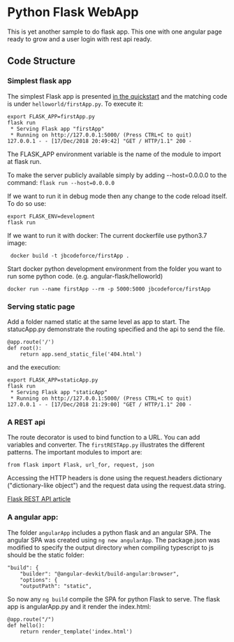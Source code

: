 # Python Flask WebApp
This is yet another sample to do flask app. This one with one angular page ready to grow and a user login with rest api ready.

## Code Structure

### Simplest flask app
The simplest Flask app is presented [in the quickstart](http://flask.pocoo.org/docs/1.0/quickstart/) and the matching code is under `helloworld/firstApp.py`. To execute it:

```
export FLASK_APP=firstApp.py
flask run
 * Serving Flask app "firstApp"
 * Running on http://127.0.0.1:5000/ (Press CTRL+C to quit)
127.0.0.1 - - [17/Dec/2018 20:49:42] "GET / HTTP/1.1" 200 -
```
The FLASK_APP environment variable is the name of the module to import at flask run.

To make the server publicly available simply by adding --host=0.0.0.0 to the command: `flask run --host=0.0.0.0`

If we want to run it in debug mode then any change to the code reload itself. To do so use: 

```
export FLASK_ENV=development
flask run
```

If we want to run it with docker: The current dockerfile use python3.7 image:
```
 docker build -t jbcodeforce/firstApp .
```
Start docker python development environment from the folder you want to run some python code. (e.g. angular-flask/helloworld)
```
docker run --name firstApp --rm -p 5000:5000 jbcodeforce/firstApp
```


### Serving static page

Add a folder named static at the same level as app to start. The statucApp.py demonstrate the routing specified and the api to send the file.

```
@app.route('/')
def root():
    return app.send_static_file('404.html')
```
and the execution:
```
export FLASK_APP=staticApp.py
flask run
 * Serving Flask app "staticApp"
 * Running on http://127.0.0.1:5000/ (Press CTRL+C to quit)
127.0.0.1 - - [17/Dec/2018 21:29:00] "GET / HTTP/1.1" 200 -
```

### A REST api
The route decorator is used to bind function to a URL. You can add variables and converter. The `firstRESTApp.py` illustrates the different patterns. The important modules to import are:

```
from flask import Flask, url_for, request, json
```


Accessing the HTTP headers is done using the request.headers dictionary ("dictionary-like object") and the request data using the request.data string.

[Flask REST API article](https://blog.luisrei.com/articles/flaskrest.html)
### A angular app:

The folder `angularApp` includes a python flask and an angular SPA. The angular SPA was created using `ng new angularApp`. The package.json was modified to specify the output directory when compiling typescript to js should be the static folder:

```
"build": {
    "builder": "@angular-devkit/build-angular:browser",
    "options": {
    "outputPath": "static",
```

So now any `ng build` compile the SPA for python Flask to serve. The flask app is angularApp.py and it render the index.html:

```
@app.route("/")
def hello():
    return render_template('index.html')
```
